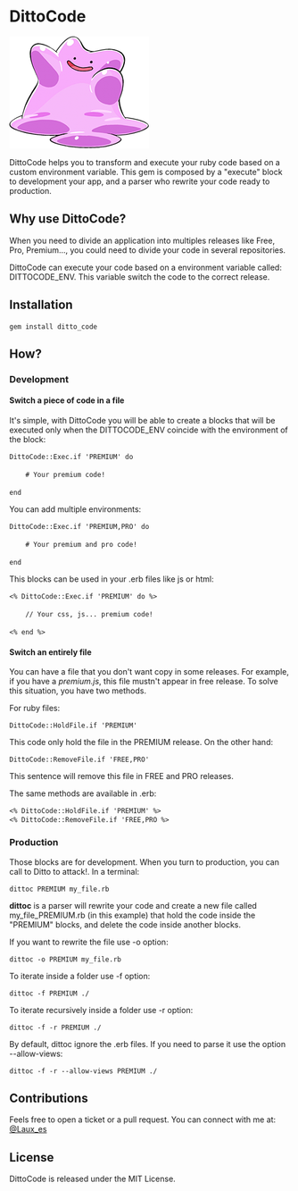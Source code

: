 # DittoCode

![DittoCode](https://raw.githubusercontent.com/Angelmmiguel/ditto_code/master/ditto.png "DittoCode")

DittoCode helps you to transform and execute your ruby code based on a custom environment variable. This gem is composed by a "execute" block to development your app, and a parser who rewrite your code ready to production.

## Why use DittoCode?

When you need to divide an application into multiples releases like Free, Pro, Premium..., you could need to divide your code in several repositories. 

DittoCode can execute your code based on a environment variable called: DITTOCODE_ENV. This variable switch the code to the correct release.

## Installation

    gem install ditto_code
    
## How?

### Development

#### Switch a piece of code in a file

It's simple, with DittoCode you will be able to create a blocks that will be executed only when the DITTOCODE_ENV coincide with the environment of the block:

	DittoCode::Exec.if 'PREMIUM' do

		# Your premium code!

	end

You can add multiple environments:

	DittoCode::Exec.if 'PREMIUM,PRO' do

		# Your premium and pro code!

	end

This blocks can be used in your .erb files like js or html:

    <% DittoCode::Exec.if 'PREMIUM' do %>

		// Your css, js... premium code!

	<% end %>

#### Switch an entirely file

You can have a file that you don't want copy in some releases. For example, if you have a *premium.js*, this file mustn't appear in free release. To solve this situation, you have two methods.

For ruby files:

    DittoCode::HoldFile.if 'PREMIUM'

This code only hold the file in the PREMIUM release. On the other hand:

    DittoCode::RemoveFile.if 'FREE,PRO'
    
This sentence will remove this file in FREE and PRO releases.

The same methods are available in .erb:

    <% DittoCode::HoldFile.if 'PREMIUM' %>
    <% DittoCode::RemoveFile.if 'FREE,PRO %>

### Production

Those blocks are for development. When you turn to production, you can call to Ditto to attack!. In a terminal:

	dittoc PREMIUM my_file.rb

**dittoc** is a parser will rewrite your code and create a new file called my_file_PREMIUM.rb (in this example) that hold the code inside the "PREMIUM" blocks, and delete the code inside another blocks.

If you want to rewrite the file use -o option:

	dittoc -o PREMIUM my_file.rb
	
To iterate inside a folder use -f option:

    dittoc -f PREMIUM ./
    
To iterate recursively inside a folder use -r option:

    dittoc -f -r PREMIUM ./

By default, dittoc ignore the .erb files. If you need to parse it use the option --allow-views:

	dittoc -f -r --allow-views PREMIUM ./
    
## Contributions

Feels free to open a ticket or a pull request. You can connect with me at: [@Laux_es](https://twitter.com/Laux_es "Laux_es")

## License 

DittoCode is released under the MIT License.